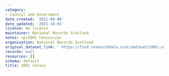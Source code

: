 ```yaml
---
category:
- Council and Government
date_created: '2021-09-08'
date_updated: '2021-10-01'
license: No licence
maintainer: National Records Scotland
notes: <p>2001 Census</p>
organization: National Records Scotland
original_dataset_link: ' https://find.researchdata.scot/dataset/2001-census'
records: null
resources: []
schema: default
title: 2001 Census
---
```

